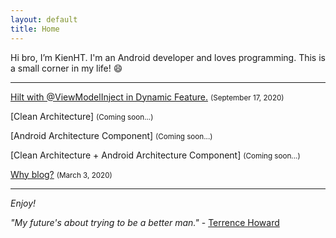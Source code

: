 ```yaml
---
layout: default
title: Home
---
```


Hi bro, I’m KienHT. I'm an Android developer and loves programming. This is a small corner in my life! :smile:

-----

[Hilt with @ViewModelInject in Dynamic Feature.](/2020/09/17/Hilt-with-@ViewModelInject-in-Dynamic-Feature) <small>(September 17, 2020)</small>

[Clean Architecture] <small>(Coming soon...)</small>

[Android Architecture Component] <small>(Coming soon...)</small>

[Clean Architecture + Android Architecture Component] <small>(Coming soon...)</small>

[Why blog?](/2020/03/03/why-blog) <small>(March 3, 2020)</small>

-----

_Enjoy!_


<span class="message"><i>"My future's about trying to be a better man."</i> - [Terrence Howard](https://en.wikipedia.org/wiki/Terrence_Howard)</span>